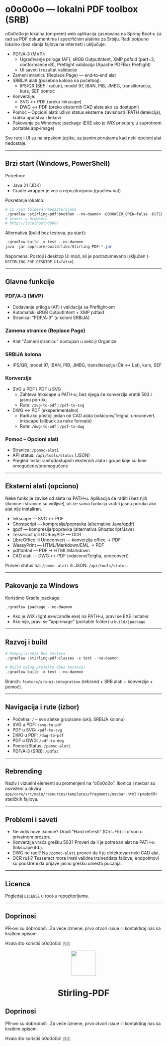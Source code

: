 # o0o0o0o — lokalni PDF toolbox (SRB)

o0o0o0o je lokalna (on‑prem) web aplikacija zasnovana na Spring Boot‑u za rad sa PDF dokumentima i specifičnim alatima za Srbiju. Radi potpuno lokalno (bez slanja fajlova na internet) i uključuje:

- PDF/A‑3 (MVP):
	- Ugrađivanje priloga (AF), sRGB OutputIntent, XMP pdfaid (part=3, conformance=B), Preflight validacija (Apache PDFBox Preflight)
	- UI saveti i rezultat validacije
- Zameni stranicu (Replace Page) — end‑to‑end alat
- SRBIJA alati (posebna kolona na početnoj):
	- IPS/QR (SEF i račun), model 97, IBAN, PIB, JMBG, transliteracija, kurs, SEF pomoć
- Konverzije:
	- SVG ↔ PDF (preko Inkscape)
	- DWG ↔ PDF (preko eksternih CAD alata ako su dostupni)
- Pomoć – Opcioni alati: uživo status eksterne zavisnosti (PATH detekcija), kratka uputstva i linkovi
- Pakovanje za Windows: jpackage (EXE ako je WiX prisutan; u suprotnom portable app‑image)

Sve rute i UI su na srpskom jeziku, sa jasnim porukama kad neki opcioni alat nedostaje.

---

## Brzi start (Windows, PowerShell)

Potrebno:
- Java 21 (JDK)
- Gradle wrapper je već u repozitorijumu (gradlew.bat)

Pokretanje lokalno:

```powershell
# iz root foldera repozitorijuma
./gradlew :stirling-pdf:bootRun --no-daemon -DBROWSER_OPEN=false -DSTIRLING_PDF_DESKTOP_UI=false -DDISABLE_ADDITIONAL_FEATURES=true
# otvori u browseru
# http://localhost:8080/
```

Alternativa (build bez testova, pa start):

```powershell
./gradlew build -x test --no-daemon
java -jar app/core/build/libs/Stirling-PDF-*.jar
```

Napomena: Postoji i desktop UI mod, ali je podrazumevano isključen (`-DSTIRLING_PDF_DESKTOP_UI=false`).

---

## Glavne funkcije

### PDF/A‑3 (MVP)
- Dodavanje priloga (AF) i validacija sa Preflight‑om
- Automatski sRGB OutputIntent + XMP pdfaid
- Stranica: “PDF/A‑3” (u koloni SRBIJA)

### Zamena stranice (Replace Page)
- Alat “Zameni stranicu” dostupan u sekciji Organize

### SRBIJA kolona
- IPS/QR, model 97, IBAN, PIB, JMBG, transliteracija (Ćir ↔ Lat), kurs, SEF

### Konverzije
- SVG u PDF i PDF u SVG
	- Zahteva Inkscape u PATH‑u; bez njega će konverzija vratiti 503 i jasnu poruku
	- Rute: `/svg-to-pdf` i `/pdf-to-svg`
- DWG ↔ PDF (eksperimentalno)
	- Radi ako postoji jedan od CAD alata (odaconv/Teigha, unoconvert, inkscape fallback za neke formate)
	- Rute: `/dwg-to-pdf` i `/pdf-to-dwg`

### Pomoć – Opcioni alati
- Stranica: `/pomoc-alati`
- API status: `/api/tools/status` (JSON)
- Pregled instaliranih/dostupnih eksternih alata i grupe koje su time omogućene/onemogućene

---

## Eksterni alati (opciono)

Neke funkcije zavise od alata na PATH‑u. Aplikacija će raditi i bez njih (ikonice i stranice su vidljive), ali će sama funkcija vratiti jasnu poruku ako alat nije instaliran.

- Inkscape — SVG ↔ PDF
- Ghostscript — kompresija/popravka (alternativa Java/qpdf)
- qpdf — kompresija/popravka (alternativa Ghostscript/Java)
- Tesseract i/ili OCRmyPDF — OCR
- LibreOffice ili Unoconvert — konverzija office → PDF
- WeasyPrint — HTML/Markdown/EML → PDF
- pdftohtml — PDF → HTML/Markdown
- CAD alati — DWG ↔ PDF (odaconv/Teigha, unoconvert)

Proveri status na: `/pomoc-alati` ili JSON: `/api/tools/status`.

---

## Pakovanje za Windows

Koristimo Gradle jpackage:

```powershell
./gradlew jpackage --no-daemon
```

- Ako je WiX (light.exe/candle.exe) na PATH‑u, pravi se EXE installer.
- Ako nije, pravi se “app‑image” (portable folder) u `build/jpackage`.

---

## Razvoj i build

```powershell
# Kompajliranje bez testova
./gradlew :stirling-pdf:classes -x test --no-daemon

# Build celog projekta (bez testova)
./gradlew build -x test --no-daemon
```

Branch: `feature/srb-ui-integration` (rebrand + SRB alati + konverzije + pomoć).

---

## Navigacija i rute (izbor)
- Početna: `/` – sve alatke grupisane (uklj. SRBIJA kolonu)
- SVG u PDF: `/svg-to-pdf`
- PDF u SVG: `/pdf-to-svg`
- DWG u PDF: `/dwg-to-pdf`
- PDF u DWG: `/pdf-to-dwg`
- Pomoć/Status: `/pomoc-alati`
- PDF/A‑3 (SRB): `/pdfa3`

---

## Rebrending
Naziv i vizuelni elementi su promenjeni na “o0o0o0o”. Ikonica i navbar su osveženi u okviru `app/core/src/main/resources/templates/fragments/navbar.html` i pratećih statičkih fajlova.

---

## Problemi i saveti
- Ne vidiš nove ikonice? Uradi “Hard refresh” (Ctrl+F5) ili otvori u privatnom prozoru.
- Konverzija vraća grešku 503? Proveri da li je potreban alat na PATH‑u (Inkscape itd.).
- DWG ne radi? Na `/pomoc-alati` proveri da li je detektovan neki CAD alat.
- OCR ruši? Tesseract mora imati validne traineddata fajlove; endpointovi su pooštreni da prijave jasnu grešku umesto pucanja.

---

## Licenca

Pogledaj `LICENSE` u root‑u repozitorijuma.

---

## Doprinosi
PR‑ovi su dobrodošli. Za veće izmene, prvo otvori issue ili kontaktiraj nas sa kratkim opisom.

Hvala što koristiš o0o0o0o! 🇷🇸
<p align="center"><img src="https://raw.githubusercontent.com/Stirling-Tools/Stirling-PDF/main/docs/stirling.png" width="80"></p>
<h1 align="center">Stirling-PDF</h1>

## Doprinosi
PR‑ovi su dobrodošli. Za veće izmene, prvo otvori issue ili kontaktiraj nas sa kratkim opisom.

Hvala što koristiš o0o0o0o! 🇷🇸
